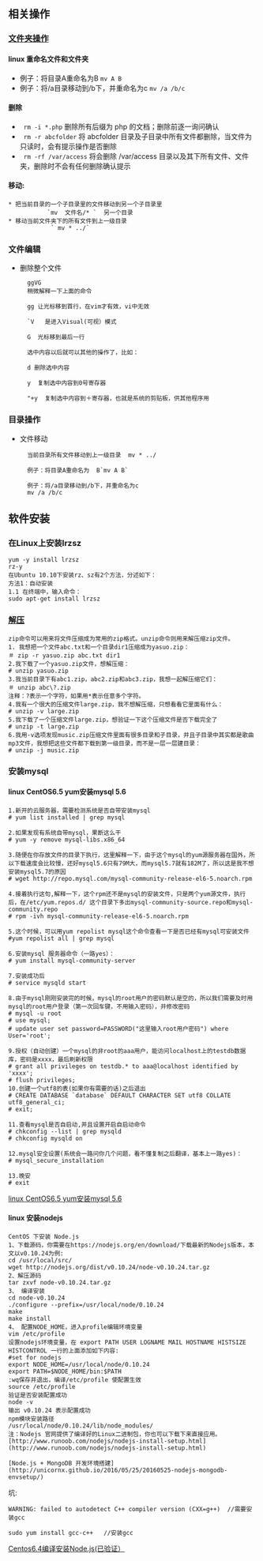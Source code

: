 ## 相关操作
### [文件夹操作](https://my.oschina.net/junn/blog/137479)

#### linux 重命名文件和文件夹

* 例子：将目录A重命名为B    `mv A B`
* 例子：将/a目录移动到/b下，并重命名为c `mv /a /b/c`

#### 删除
* ` rm -i *.php`  删除所有后缀为 php 的文档；删除前逐一询问确认
* ` rm -r abcfolder`  将 abcfolder 目录及子目录中所有文件都删除，当文件为只读时，会有提示操作是否删除
* ` rm -rf /var/access`  将会删除 /var/access 目录以及其下所有文件、文件夹，删除时不会有任何删除确认提示

#### 移动:

    * 把当前目录的一个子目录里的文件移动到另一个子目录里
               `mv  文件名/* `  另一个目录
    * 移动当前文件夹下的所有文件到上一级目录
                ` mv * ../`
### 文件编辑

* 删除整个文件

        ggVG
        稍微解释一下上面的命令

        gg 让光标移到首行，在vim才有效，vi中无效

        `V   是进入Visual(可视）模式

        G  光标移到最后一行

        选中内容以后就可以其他的操作了，比如：

        d 删除选中内容

        y  复制选中内容到0号寄存器

        "+y  复制选中内容到＋寄存器，也就是系统的剪贴板，供其他程序用

### 目录操作

* 文件移动

        当前目录所有文件移动到上一级目录  mv * ../

        例子：将目录A重命名为  B`mv A B`

        例子：将/a目录移动到/b下，并重命名为c
        mv /a /b/c


## 软件安装
### 在Linux上安装lrzsz
    yum -y install lrzsz
    rz-y
    在Ubuntu 10.10下安装rz、sz有2个方法，分述如下：
    方法1：自动安装
    1.1 在终端中，输入命令：
    sudo apt-get install lrzsz
### [解压](https://www.cnblogs.com/chinareny2k/archive/2010/01/05/1639468.html)
    zip命令可以用来将文件压缩成为常用的zip格式。unzip命令则用来解压缩zip文件。
    1. 我想把一个文件abc.txt和一个目录dir1压缩成为yasuo.zip：
    ＃ zip -r yasuo.zip abc.txt dir1
    2.我下载了一个yasuo.zip文件，想解压缩：
    # unzip yasuo.zip
    3.我当前目录下有abc1.zip，abc2.zip和abc3.zip，我想一起解压缩它们：
    ＃ unzip abc\?.zip
    注释：?表示一个字符，如果用*表示任意多个字符。
    4.我有一个很大的压缩文件large.zip，我不想解压缩，只想看看它里面有什么：
    # unzip -v large.zip
    5.我下载了一个压缩文件large.zip，想验证一下这个压缩文件是否下载完全了
    # unzip -t large.zip
    6.我用-v选项发现music.zip压缩文件里面有很多目录和子目录，并且子目录中其实都是歌曲mp3文件，我想把这些文件都下载到第一级目录，而不是一层一层建目录：
    # unzip -j music.zip
### 安装mysql
#### linux CentOS6.5 yum安装mysql 5.6
    1.新开的云服务器，需要检测系统是否自带安装mysql
    # yum list installed | grep mysql

    2.如果发现有系统自带mysql，果断这么干
    # yum -y remove mysql-libs.x86_64

    3.随便在你存放文件的目录下执行，这里解释一下，由于这个mysql的yum源服务器在国外，所以下载速度会比较慢，还好mysql5.6只有79M大，而mysql5.7就有182M了，所以这是我不想安装mysql5.7的原因
    # wget http://repo.mysql.com/mysql-community-release-el6-5.noarch.rpm

    4.接着执行这句,解释一下，这个rpm还不是mysql的安装文件，只是两个yum源文件，执行后，在/etc/yum.repos.d/ 这个目录下多出mysql-community-source.repo和mysql-community.repo
    # rpm -ivh mysql-community-release-el6-5.noarch.rpm

    5.这个时候，可以用yum repolist mysql这个命令查看一下是否已经有mysql可安装文件
    #yum repolist all | grep mysql

    6.安装mysql 服务器命令（一路yes）：
    # yum install mysql-community-server

    7.安装成功后
    # service mysqld start

    8.由于mysql刚刚安装完的时候，mysql的root用户的密码默认是空的，所以我们需要及时用mysql的root用户登录（第一次回车键，不用输入密码），并修改密码
    # mysql -u root
    # use mysql;
    # update user set password=PASSWORD("这里输入root用户密码") where User='root';

    9.授权（自动创建）一个mysql的非root的aaa用户，能访问localhost上的testdb数据库，密码是xxxx，最后刷新权限
    # grant all privileges on testdb.* to aaa@localhost identified by 'xxxx';
    # flush privileges;
    10.创建一个utf8的表(如果你有需要的话)之后退出
    # CREATE DATABASE `database` DEFAULT CHARACTER SET utf8 COLLATE utf8_general_ci;
    # exit;

    11.查看mysql是否自启动,并且设置开启自启动命令
    # chkconfig --list | grep mysqld
    # chkconfig mysqld on

    12.mysql安全设置(系统会一路问你几个问题，看不懂复制之后翻译，基本上一路yes)：
    # mysql_secure_installation

    13.晚安
    # exit

[linux CentOS6.5 yum安装mysql 5.6](https://segmentfault.com/a/1190000007667534)

#### linux 安装nodejs

    CentOS 下安装 Node.js
    1、下载源码，你需要在https://nodejs.org/en/download/下载最新的Nodejs版本，本文以v0.10.24为例:
    cd /usr/local/src/
    wget http://nodejs.org/dist/v0.10.24/node-v0.10.24.tar.gz
    2、解压源码
    tar zxvf node-v0.10.24.tar.gz
    3、 编译安装
    cd node-v0.10.24
    ./configure --prefix=/usr/local/node/0.10.24
    make
    make install
    4、 配置NODE_HOME，进入profile编辑环境变量
    vim /etc/profile
    设置nodejs环境变量，在 export PATH USER LOGNAME MAIL HOSTNAME HISTSIZE HISTCONTROL 一行的上面添加如下内容:
    #set for nodejs
    export NODE_HOME=/usr/local/node/0.10.24
    export PATH=$NODE_HOME/bin:$PATH
    :wq保存并退出，编译/etc/profile 使配置生效
    source /etc/profile
    验证是否安装配置成功
    node -v
    输出 v0.10.24 表示配置成功
    npm模块安装路径
    /usr/local/node/0.10.24/lib/node_modules/
    注：Nodejs 官网提供了编译好的Linux二进制包，你也可以下载下来直接应用。
    [http://www.runoob.com/nodejs/nodejs-install-setup.html](http://www.runoob.com/nodejs/nodejs-install-setup.html)

    [Node.js + MongoDB 开发环境搭建](http://unicornx.github.io/2016/05/25/20160525-nodejs-mongodb-envsetup/)

坑:

`WARNING: failed to autodetect C++ compiler version (CXX=g++)  //需要安装gcc`

`sudo yum install gcc-c++   //安装gcc`

[Centos6.4编译安装Node.js(已验证）](https://www.cnblogs.com/felixzh/p/5822354.html)

